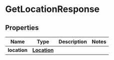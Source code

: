 
# GetLocationResponse

## Properties
Name | Type | Description | Notes
------------ | ------------- | ------------- | -------------
**location** | [**Location**](Location.md) |  | 



